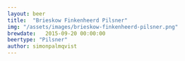 ```yaml
---
layout: beer
title:  "Brieskow Finkenheerd Pilsner"
img: "/assets/images/brieskow-finkenheerd-pilsner.png"
brewdate:   2015-09-20 00:00:00
beertype: "Pilsner"
author: simonpalmqvist
---
```


